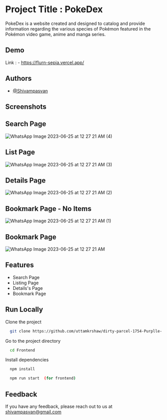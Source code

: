 
# Project Title : PokeDex 


PokeDex is a website created and designed to catalog and provide information regarding the various species of Pokémon featured in the Pokémon video game, anime and manga series.


## Demo
Link : - https://flurn-sepia.vercel.app/

## Authors

- [@Shivampasvan](https://github.com/Shivampasvan)

## Screenshots 

## Search Page

![WhatsApp Image 2023-06-25 at 12 27 21 AM (4)](https://github.com/Shivampasvan/Flurn-Assignment/assets/112854390/bc1a00df-4f59-4cf8-824b-0e96a6a00019)


## List Page

![WhatsApp Image 2023-06-25 at 12 27 21 AM (3)](https://github.com/Shivampasvan/Flurn-Assignment/assets/112854390/47eb7ae1-cf88-44ed-8aad-890730eb78c4)



## Details Page

![WhatsApp Image 2023-06-25 at 12 27 21 AM (2)](https://github.com/Shivampasvan/Flurn-Assignment/assets/112854390/443ad9dd-0f86-4c02-8df0-209332a5e754)

## Bookmark Page - No Items


![WhatsApp Image 2023-06-25 at 12 27 21 AM (1)](https://github.com/Shivampasvan/Flurn-Assignment/assets/112854390/37593319-6afb-4f5d-b67c-c4bbb9e69513)



## Bookmark Page

![WhatsApp Image 2023-06-25 at 12 27 21 AM](https://github.com/Shivampasvan/Flurn-Assignment/assets/112854390/0de4135a-cfd7-4271-a91c-a72355d43ff7)




## Features

- Search Page
- Listing Page
- Details's Page
- Bookmark Page


## Run Locally

Clone the project

```bash
  git clone https://github.com/uttamkrshaw/dirty-parcel-1754-Purplle-
```

Go to the project directory

```bash
  cd Frontend
```

Install dependencies

```bash
  npm install
```

```bash
  npm run start  (for frontend)
```

## Feedback

If you have any feedback, please reach out to us at shivampasvan@gmail.com
